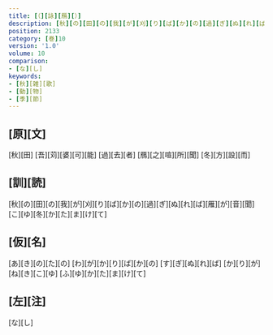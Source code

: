 ```yaml
---
title: [（][詠][鴈][）]
description: [秋][の][田][の][我][が][刈][り][ば][か][の][過][ぎ][ぬ][れ][ば][雁][が][音][聞][こ][ゆ][冬][か][た][ま][け][て]
position: 2133
category: [巻]10
version: '1.0'
volume: 10
comparison:
- [な][し]
keywords:
- [秋][雑][歌]
- [動][物]
- [季][節]
---
```


## [原][文]

[秋][田] [吾][苅][婆][可][能] [過][去][者] [鴈][之][喧][所][聞] [冬][方][設][而]

## [訓][読]

[秋][の][田][の][我][が][刈][り][ば][か][の][過][ぎ][ぬ][れ][ば][雁][が][音][聞][こ][ゆ][冬][か][た][ま][け][て]

## [仮][名]

[あ][き][の][た][の] [わ][が][か][り][ば][か][の] [す][ぎ][ぬ][れ][ば] [か][り][が][ね][き][こ][ゆ] [ふ][ゆ][か][た][ま][け][て]

## [左][注]

[な][し]
